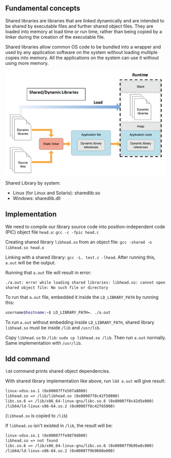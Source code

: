 ## Fundamental concepts

Shared libraries are libraries that are linked dynamically and are intended to be shared by executable files and further shared object files. They are loaded into memory at load time or run time, rather than being copied by a linker during the creation of the executable file.

Shared libraries allow common OS code to be bundled into a wrapper and used by any application software on the system without loading multiple copies into memory. All the applications on the system can use it without using more memory.

![](Images/shared_library.png)

Shared Library by system:

* Linux (for Linux and Solaris): sharedlib.so
* Windows: sharedlib.dll

## Implementation

We need to compile our library source code into position-independent code (PIC) object file ``head.o``: ``gcc -c -fpic head.c``

Creating shared library ``libhead.so`` from an object file: ``gcc -shared -o libhead.so head.o``

Linking with a shared library: ``gcc -L. test.c -lhead``. After running this, ``a.out`` will be the output.

Running that ``a.out`` file will result in error:

```
./a.out: error while loading shared libraries: libhead.so: cannot open shared object file: No such file or directory
```

To run that ``a.out`` file, embedded it inside the ``LD_LIBRARY_PATH`` by running this:

```sh
username$hostname:~$ LD_LIBRARY_PATH=. ./a.out
```

To run ``a.out`` without embedding inside ``LD_LIBRARY_PATH``, shared library ``libhead.so`` must be inside ``/lib`` and ``/usr/lib``.

Copy ``libhead.so`` to ``/lib``: ``sudo cp libhead.so /lib``. Then run ``a.out`` normally. Same implementation with ``/usr/lib``.

## ldd command

``ldd`` command prints shared object dependencies. 

With shared library implementation like above, run ``ldd a.out`` will give result:

```
linux-vdso.so.1 (0x00007ffe507a8000)
libhead.so => /lib/libhead.so (0x00007f8c42f50000)
libc.so.6 => /lib/x86_64-linux-gnu/libc.so.6 (0x00007f8c42d5e000)
/lib64/ld-linux-x86-64.so.2 (0x00007f8c42f65000)
```

(``libhead.so`` is copied to ``/lib``)

If ``libhead.so`` isn't existed in ``/lib``, the result will be:

```
linux-vdso.so.1 (0x00007ffe9879d000)
libhead.so => not found
libc.so.6 => /lib/x86_64-linux-gnu/libc.so.6 (0x00007f9b95e8c000)
/lib64/ld-linux-x86-64.so.2 (0x00007f9b9608e000)
```
